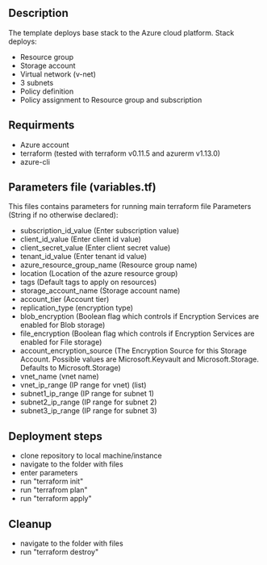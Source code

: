 ## Description                    
The template deploys base stack to the Azure cloud platform. Stack deploys:
- Resource group
- Storage account
- Virtual network (v-net)
- 3 subnets
- Policy definition
- Policy assignment to Resource group and subscription

## Requirments
- Azure account
- terraform (tested with terraform v0.11.5 and azurerm v1.13.0)
- azure-cli

## Parameters file (variables.tf)
This files contains parameters for running main terraform file
Parameters (String if no otherwise declared):
- subscription_id_value (Enter subscription value)
- client_id_value (Enter client id value)
- client_secret_value (Enter client secret value)
- tenant_id_value (Enter tenant id value)
- azure_resource_group_name (Resource group name)
- location (Location of the azure resource group)
- tags (Default tags to apply on resources)
- storage_account_name (Storage account name)
- account_tier (Account tier)
- replication_type (encryption type)
- blob_encryption (Boolean flag which controls if Encryption Services are enabled for Blob storage)
- file_encryption (Boolean flag which controls if Encryption Services are enabled for File storage)
- account_encryption_source (The Encryption Source for this Storage Account. Possible values are Microsoft.Keyvault and Microsoft.Storage. Defaults to Microsoft.Storage)
- vnet_name (vnet name)
- vnet_ip_range (IP range for vnet) (list)
- subnet1_ip_range (IP range for subnet 1)
- subnet2_ip_range (IP range for subnet 2)
- subnet3_ip_range (IP range for subnet 3)

## Deployment steps
- clone repository to local machine/instance
- navigate to the folder with files
- enter parameters
- run "terraform init"
- run "terrafrom plan"
- run "terraform apply"

## Cleanup
- navigate to the folder with files
- run "terraform destroy"
